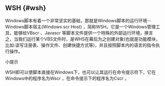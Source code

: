 ## WSH {#wsh}

Windows脚本有着一个非常坚实的基础，那就是Windows脚本的运行环境--Windows脚本宿主(Windows scr Host) ，简称WSH。它是一个Windows管理工具，能够给VBscr 、Javascr 等脚本文件提供一个特殊的外部运行环境，换言之，当我们运行某个VBS文件时，是WHS在幕后为之创建对象(也就是功能模块，比如:读写注册表、操作文件、创建快捷方式等)，并且按照脚本内的语言的指令执行操作。

小提示

WSH即可以使脚本直接在Windows下，也可以让其运行在命令提示符下，它在Windows中的程序名为Wscr ，在命令提示下的程序名为Cscr 。